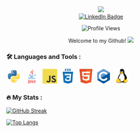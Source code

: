 <div id="header" align="center">
  <img src="https://media.giphy.com/media/NgurY1o4z080Jfoyzw/giphy.gif" width="200"/>
</div>

<div id="badges" align="center">
  <a href="www.linkedin.com/in/ngueainzin">
    <img src="https://img.shields.io/badge/LinkedIn-pink?style=for-the-badge&logo=linkedin&logoColor=white" alt="LinkedIn Badge"/>
  </a>
</div>

<p align="center">
  <img src="https://komarev.com/ghpvc/?username=krystalZin&style=flat&color=ff69b4" alt="Profile Views"/>
</p>

<p align="center">
  Welcome to my Github!
  <img src="https://media.giphy.com/media/UivD8bWmSe2JX7y0Qa/giphy.gif" width="70px"/>
</p>

### :hammer_and_wrench: Languages and Tools :
<div>
  <img src="https://github.com/devicons/devicon/blob/master/icons/python/python-original.svg" title="Python" alt="Python" width="40" height="40"/>&nbsp;
  <img src="https://github.com/devicons/devicon/blob/master/icons/java/java-original-wordmark.svg" title="Java" alt="Java" width="40" height="40"/>&nbsp;
  <img src="https://github.com/devicons/devicon/blob/master/icons/javascript/javascript-original.svg" title="JavaScript" alt="JavaScript" width="40" height="40"/>&nbsp;
  <img src="https://github.com/devicons/devicon/blob/master/icons/css3/css3-plain-wordmark.svg" title="CSS3" alt="CSS" width="40" height="40"/>&nbsp;
  <img src="https://github.com/devicons/devicon/blob/master/icons/html5/html5-original.svg" title="HTML5" alt="HTML" width="40" height="40"/>&nbsp;
  <img src="https://github.com/devicons/devicon/blob/master/icons/c/c-original.svg" title="C" alt="C" width="40" height="40"/>&nbsp;
  <img src="https://github.com/devicons/devicon/blob/master/icons/linux/linux-original.svg" title="Unix/Linux" alt="Unix/Linux" width="40" height="40"/>&nbsp;
</div>

### :fire: My Stats :
[![GitHub Streak](http://github-readme-streak-stats.herokuapp.com?user=krystalZin&theme=dark&background=000000)](https://git.io/streak-stats)

[![Top Langs](https://github-readme-stats.vercel.app/api/top-langs/?username=krystalZin&layout=compact&theme=vision-friendly-dark)](https://github.com/anuraghazra/github-readme-stats)
